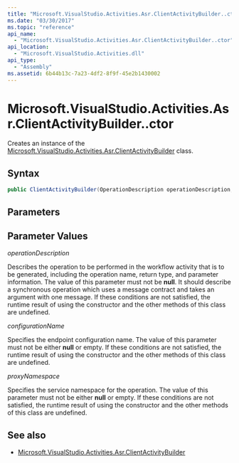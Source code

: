 ```yaml
---
title: "Microsoft.VisualStudio.Activities.Asr.ClientActivityBuilder..ctor"
ms.date: "03/30/2017"
ms.topic: "reference"
api_name: 
  - "Microsoft.VisualStudio.Activities.Asr.ClientActivityBuilder..ctor"
api_location: 
  - "Microsoft.VisualStudio.Activities.dll"
api_type: 
  - "Assembly"
ms.assetid: 6b44b13c-7a23-4df2-8f9f-45e2b1430002
---
```

# Microsoft.VisualStudio.Activities.Asr.ClientActivityBuilder..ctor
Creates an instance of the [Microsoft.VisualStudio.Activities.Asr.ClientActivityBuilder](microsoft-visualstudio-activities-asr-clientactivitybuilder.md) class.  
  
## Syntax  
  
```csharp  
public ClientActivityBuilder(OperationDescription operationDescription, string configurationName, string proxyNamespace);  
```  
  
## Parameters  
  
## Parameter Values  
 *operationDescription*  
  
 Describes the operation to be performed in the workflow activity that is to be generated, including the operation name, return type, and parameter information. The value of this parameter must not be **null**. It should describe a synchronous operation which uses a message contract and takes an argument with one message. If these conditions are not satisfied, the runtime result of using the constructor and the other methods of this class are undefined.  
  
 *configurationName*  
  
 Specifies the endpoint configuration name. The value of this parameter must not be either **null** or empty. If these conditions are not satisfied, the runtime result of using the constructor and the other methods of this class are undefined.  
  
 *proxyNamespace*  
  
 Specifies the service namespace for the operation. The value of this parameter must not be either **null** or empty. If these conditions are not satisfied, the runtime result of using the constructor and the other methods of this class are undefined.  
  
## See also

- [Microsoft.VisualStudio.Activities.Asr.ClientActivityBuilder](microsoft-visualstudio-activities-asr-clientactivitybuilder.md)
